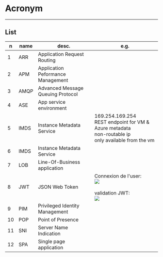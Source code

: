 # Acronym

---

## List
|n|name|desc.|e.g.|
|-|----|-----|----|
|1|ARR|Application Request Routing||
|2|APM|Application Peformance Management||
|3|AMQP|Advanced Message Queuing Protocol|
|4|ASE|App service environment||
|5|IMDS|Instance Metadata Service|169.254.169.254<br/>REST endpoint for VM & Azure metadata<br/>non-routable ip<br/>only available from the vm|
|6|IMDS|Instance Metadata Service| 
|7|LOB|Line-Of-Business application|
|8|JWT|JSON Web Token|Connexion de l'user:<br/>[<img src="https://i.imgur.com/Qi4iTkt.png">](https://i.imgur.com/Qi4iTkt.png)<br/><br/>validation JWT:<br/>[<img src="https://i.imgur.com/0iaigS4.png">](https://i.imgur.com/0iaigS4.png)|
|9|PIM|Privileged Identity Management||
|10|POP|Point of Presence||
|11|SNI|Server Name Indication|
|12|SPA|Single page application|
